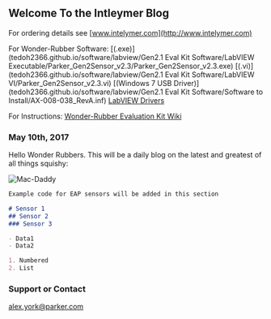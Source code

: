 ## Welcome To the Intleymer Blog

For ordering details see [www.intelymer.com](http://www.intelymer.com)

For Wonder-Rubber Software: [(.exe)](tedoh2366.github.io/software/labview/Gen2.1 Eval Kit Software/LabVIEW Executable/Parker_Gen2Sensor_v2.3/Parker_Gen2Sensor_v2.3.exe)    [(.vi)](tedoh2366.github.io/software/labview/Gen2.1 Eval Kit Software/LabVIEW VI/Parker_Gen2Sensor_v2.3.vi)   [(Windows 7 USB Driver)](tedoh2366.github.io/software/labview/Gen2.1 Eval Kit Software/Software to Install/AX-008-038_RevA.inf)   [LabVIEW Drivers]()

For Instructions: [Wonder-Rubber Evaluation Kit Wiki](intelymer.wikidot.com)



### May 10th, 2017

Hello Wonder Rubbers. This will be a daily blog on the latest and greatest of all things squishy:

![Mac-Daddy](tedoh2366.github.io/logo.png "Dr. Wonder")

```markdown
Example code for EAP sensors will be added in this section

# Sensor 1
## Sensor 2
### Sensor 3

- Data1
- Data2

1. Numbered
2. List
```
### Support or Contact

alex.york@parker.com
